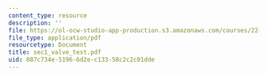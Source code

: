 ```yaml
---
content_type: resource
description: ''
file: https://ol-ocw-studio-app-production.s3.amazonaws.com/courses/22-38-probability-and-its-applications-to-reliability-quality-control-and-risk-assessment-fall-2005/087c734e51966d2ec13358c2c2c01dde_sec1_valve_test.pdf
file_type: application/pdf
resourcetype: Document
title: sec1_valve_test.pdf
uid: 087c734e-5196-6d2e-c133-58c2c2c01dde
---
```

